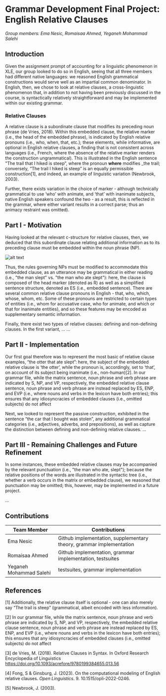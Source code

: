# Grammar Development Final Project: English Relative Clauses

_Group members: Ema Nesic, Romaisaa Ahmed, Yeganeh Mohammad Salehi_

## Introduction

Given the assignment prompt of accounting for a linguistic phenomenon in XLE, our group looked to do so in English, seeing that all three members had different native languages: we reasoned English grammatical constructions would serve well as an impartial common denominator. In English, then, we chose to look at relative clauses, a cross-linguistic phenomenon that, in addition to not having been previously discussed in the course, is syntactically relatively straightforward and may be implemented within our existing grammar.


### Relative Clauses
A relative clause is a subordinate clause that modifies its preceding noun phrase (de Vries, 2018). Within this embedded clause, the relative marker (i.e., the head of the embedded phrase), is indicated by English relative pronouns (i.e., who, when, that, etc.); these elements, while informative, are optional in English relative clauses, a finding that is not consistent across languages (i.e., French, where the absence of the relative marker renders the construction ungrammatical). This is illustrated in the English sentence "The trail that I hiked is steep”, where the pronoun **where** modifies _the trail; conversely, “The trail I hiked is steep” is an equally permissible construction[1], and indeed, an example of linguistic variation (Newbrook, 2003). 

Further, there exists variation in the choice of marker - although technically grammatical to use ‘who’ with animate, and ‘that’ with inanimate subjects, native English speakers confound the two - as a result, this is reflected in the grammar, where either variant results in a correct parse; thus an animacy restraint was omitted).

## Part I - Motivation

Having looked at the relevant c-structure for relative clauses, then, we deduced that this subordinate clause relating additional information as to its preceding clause must be embedded within the noun phrase (NP).

![alt text](http://i.pinimg.com/474x/3c/02/d3/3c02d3c06ba7cab08cd9c7de3e9762e3.jpg)

Thus, the rules governing NPs must be modified to accommodate this embedded clause, as an utterance may be grammatical in either reading (i.e., "the man slept" vs. "the man who ate slept"): here, the clause is composed of the head marker (denoted as R) as well as a simplified sentence structure, denoted as ES (i.e., embedded sentence).
There are several common relative clause pronouns in English - that, who, which, whose, whom, etc. Some of these pronouns are restricted to certain types of entities (i.e., whom for accusative case, who for animate, and which or that for inanimate entities), and so these features may be encoded as supplementary semantic information.

Finally, there exist two types of relative clauses: defining and non-defining clauses. In the first variant, ...
...

## Part II - Implementation

Our first goal therefore was to represent the most basic of relative clause examples, “the otter that ate slept”: here, the subject of the embedded relative clause is ‘the otter’, while the pronoun is, accordingly, set to ‘that’, on account of its subject being inanimate (i.e., non-human)[2]. 
In our grammar file, while the matrix sentence, noun phrase and verb phrase are indicated by S, NP, and VP, respectively, the embedded relative clause sentence, noun phrase and verb phrase are instead replaced by ES, ENP, and EVP (i.e., where nouns and verbs in the lexicon have both entries); this ensures that any idiosyncracies of embedded clauses (i.e., omitted subjects) do not affect 

 Next, we looked to represent the passive construction, exhibited in the sentence “the car that I bought was stolen”, any additional grammatical categories (i.e., adjectives, adverbs, and prepositions), as well as capture the distinction between defining and non-defining relative clauses.
...

## Part III - Remaining Challenges and Future Refinement

In some instances, these embedded relative clauses may be accompanied by the relevant punctuation (i.e., "the man who ate, slept"); because the relative positions of the words are illustrated in the syntactic tree (i.e., whether a verb occurs in the matrix or embedded clause), we reasoned that punctuation may be omitted; this, however, may be implemented in a future project.

...


## Contributions

| Team Member  | Contributions                                             |
|--------------|-----------------------------------------------------------|
| Ema Nesic  | Github implementation, supplementary theory, grammar implementation |
| Romaisaa Ahmed | Github implementation, grammar implementation, testsuites |
| Yeganeh Mohammad Salehi | testsuites, grammar implementation |

## References
[1] Additionally, the relative clause itself is optional - one can also merely say “The trail is steep” (grammatical, albeit encoded with less information).

[2] In our grammar file, while the matrix sentence, noun phrase and verb phrase are indicated by S, NP, and VP, respectively, the embedded relative clause sentence, noun phrase and verb phrase are instead replaced by ES, ENP, and EVP (i.e., where nouns and verbs in the lexicon have both entries); this ensures that any idiosyncracies of embedded clauses (i.e., omitted subjects) do not affect 

[3] de Vries, M. (2018). Relative Clauses in Syntax. In Oxford Research Encyclopedia of Linguistics https://doi.org/10.1093/acrefore/9780199384655.013.56

[4] Fong, S & Ginsburg, J. (2023). On the computational modeling of English relative clauses. *Open Linguistics*. 9. 10.1515/opli-2022-0246. 

[5] Newbrook, J. (2003).




